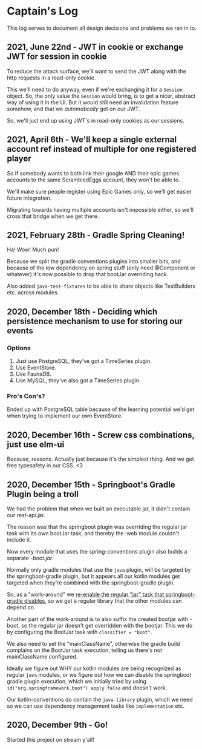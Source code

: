 # Captain's Log

This log serves to document all design decisions and problems we ran in to.

## 2021, June 22nd - JWT in cookie or exchange JWT for session in cookie
To reduce the attack surface, we'll want to send the JWT along with the http requests in a read-only cookie.

This we'll need to do anyway, even if we're exchanging it for a `Session` object. So, the only value the `Session` would bring, is to get a nicer, abstract way of using it in the UI. But it would still need an invalidation feature somehow, and that we _automatically_ get on our JWT.

So, we'll just end up using JWT's in read-only cookies as our sessions.

## 2021, April 6th - We'll keep a single external account ref instead of multiple for one registered player
So if somebody wants to both link their google AND their epic games accounts to the same ScrambledEggs account, they won't be able to.

We'll make sure people register using Epic Games only, so we'll get easier future integration.

Migrating towards having multiple accounts isn't impossible either, so we'll cross that bridge when we get there.

## 2021, February 28th - Gradle Spring Cleaning!
Ha! Wow! Much pun!

Because we split the gradle conventions plugins into smaller bits, and because of the low dependency on spring stuff (only need @Component or whatever) it's now possible to drop that bootJar overriding hack.

Also added `java-test-fixtures` to be able to share objects like TestBuilders etc. across modules.

## 2020, December 18th - Deciding which persistence mechanism to use for storing our events
### Options

1. Just use PostgreSQL, they've got a TimeSeries plugin.
2. Use EventStore. 
3. Use FaunaDB.
4. Use MySQL, they've also got a TimeSeries plugin.

### Pro's Con's?
Ended up with PostgreSQL table because of the learning potential we'd get when trying to implement our own EventStore.

## 2020, December 16th - Screw css combinations, just use elm-ui
Because, reasons. Actually just because it's the simplest thing. And we get free typesafety in our CSS. <3

## 2020, December 15th - Springboot's Gradle Plugin being a troll
We had the problem that when we built an executable jar, it didn't contain our rest-api.jar.

The reason was that the springboot plugin was overriding the regular jar task with its own bootJar task, and thereby the :web module couldn't include it.

Now every module that uses the spring-conventions plugin also builds a separate _-boot.jar_.

Normally only gradle modules that use the `java` plugin, will be targeted by the springboot-gradle plugin, but it appears all our kotlin modules get targeted when they're combined with the springboot-gradle plugin.

So, as a "work-around" we [re-enable the regular "jar" task that springboot-gradle disables](https://docs.spring.io/spring-boot/docs/2.1.4.RELEASE/gradle-plugin/reference/html/#packaging-executable), so we get a regular library that the other modules can depend on.

Another part of the work-around is to also suffix the created bootjar with -boot, so the regular jar doesn't get overridden with the bootjar. This we do by configuring the BootJar task with `classifier = "boot"`.

We also need to set the "mainClassName", otherwise the gradle build complains on the BootJar task execution, telling us there's not mainClassName configured.

Ideally we figure out WHY our kotlin modules are being recognized as regular `java` modules, or we figure out how we can disable the springboot gradle plugin execution, which we initially tried by using `id("org.springframework.boot") apply false` and doesn't work.

Our kotlin-conventions do contain the `java-library` plugin, which we need so we can use dependency management tasks like `implementation` etc.

## 2020, December 9th - Go!
Started this project on stream y'all!